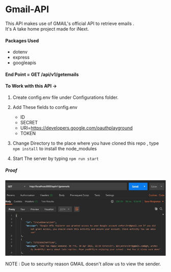 # Gmail-API 
This API makes use of GMAIL's official API to retrieve emails .   
It's A take home project made for iNext.

#### Packages Used 
- dotenv 
- express
- googleapis

#### End Point = GET /api/v1/getemails 

#### To Work with this API ->
1) Create config.env file under Configurations folder.
2)  Add These fields to config.env 
    - ID
    - SECRET
    - URI=https://developers.google.com/oauthplayground
    - TOKEN
    
3) Change Directory to the place where you have cloned this repo , type ```npm install``` to install the node_modules
4) Start The server by typing ```npm run start```

##### Proof
![Proof](proof.JPG)


NOTE : Due to security reason GMAIL doesn't allow us to view the sender.
